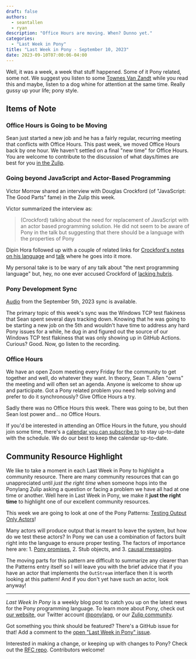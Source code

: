 ```yaml
---
draft: false
authors:
  - seantallen
  - ryan
description: "Office Hours are moving. When? Dunno yet."
categories:
  - "Last Week in Pony"
title: "Last Week in Pony - September 10, 2023"
date: 2023-09-10T07:00:06-04:00
---
```


Well, it was a week, a week that stuff happened. Some of it Pony related, some not. We suggest you listen to some [Townes Van Zandt](https://www.youtube.com/watch?v=bZqN0km-pJg) while you read this and maybe, listen to a dog whine for attention at the same time. Really gussy up your life; pony style.

<!-- more -->

## Items of Note

### Office Hours is Going to be Moving

Sean just started a new job and he has a fairly regular, recurring meeting that conflicts with Office Hours. This past week, we moved Office Hours back by one hour. We haven't settled on a final "new time" for Office Hours. You are welcome to contribute to the discussion of what days/times are best for you [in the Zulip](https://ponylang.zulipchat.com/#narrow/stream/189934-general/topic/Office.20hours.20-.20need.20to.20change.20the.20time).

### Going beyond JavaScript and Actor-Based Programming

Victor Morrow shared an interview with Douglas Crockford (of "JavaScript: The Good Parts" fame) in the Zulip this week.

Victor summarized the interview as:

> (Crockford) talking about the need for replacement of JavaScript with an actor based programming solution. He did not seem to be aware of Pony in the talk but suggesting that there should be a language with the properties of Pony

Dipin Hora followed up with a couple of related links for [Crockford's notes on his language](https://www.crockford.com/misty/) and [talk](https://www.youtube.com/watch?v=R2idkNdKqpQ) where he goes into it more.

My personal take is to be wary of any talk about "the next programming language" but, hey, no one ever accused Crockford of [lacking hubris](https://www.youtube.com/watch?v=g4-3TPjRoSQ).

### Pony Development Sync

[Audio](https://sync-recordings.ponylang.io/r/2023_09_05.m4a) from the September 5th, 2023 sync is available.

The primary topic of this week's sync was the Windows TCP test flakiness that Sean spent several days tracking down. Knowing that he was going to be starting a new job on the 5th and wouldn't have time to address any hard Pony issues for a while, he dug in and figured out the source of our Windows TCP test flakiness that was only showing up in GitHub Actions. Curious? Good. Now, go listen to the recording.

### Office Hours

We have an open Zoom meeting every Friday for the community to get together and well, do whatever they want. In theory, Sean T. Allen "owns" the meeting and will often set an agenda. Anyone is welcome to show up and participate. Got a Pony related problem you need help solving and prefer to do it synchronously? Give Office Hours a try.

Sadly there was no Office Hours this week. There was going to be, but then Sean lost power and... no Office Hours.

If you'd be interested in attending an Office Hours in the future, you should join some time, there's a [calendar you can subscribe to](https://calendar.google.com/calendar/ical/4465e68ae24131ae00461a40893f2637a2c9ac510e311a44ff78680e2f183ce3%40group.calendar.google.com/public/basic.ics) to stay up-to-date with the schedule. We do our best to keep the calendar up-to-date.

## Community Resource Highlight

We like to take a moment in each Last Week in Pony to highlight a community resource. There are many community resources that can go unappreciated until _just the right time_ when someone hops into the Ponylang Zulip asking a question or facing a problem we have all had at one time or another. Well here in Last Week in Pony, we make it **just the right time** to highlight one of our excellent community resources.

This week we are going to look at one of the Pony Patterns: [Testing Output Only Actors](https://patterns.ponylang.io/testing/output-only-actors)!

Many actors will produce output that is meant to leave the system, but how do we test these actors? In Pony we can use a combination of factors built right into the language to ensure proper testing. The factors of importance here are: 1. [Pony promises](https://stdlib.ponylang.io/promises--index/), 2. Stub objects, and 3. [causal messaging](https://www.ponylang.io/faq/runtime/#causal-messaging).

The moving parts for this pattern are difficult to summarize any clearer than the Patterns entry itself so I will leave you with the brief advice that if you have an actor that implements the `OutStream` interface then it is worth looking at this pattern! And if you don't yet have such an actor, look anyway!

---

_Last Week In Pony_ is a weekly blog post to catch you up on the latest news for the Pony programming language. To learn more about Pony, check out [our website](https://ponylang.io), our Twitter account [@ponylang](https://twitter.com/ponylang), or our [Zulip community](https://ponylang.zulipchat.com).

Got something you think should be featured? There's a GitHub issue for that! Add a comment to the [open "Last Week in Pony" issue](https://github.com/ponylang/ponylang.github.io/issues?q=is%3Aissue+is%3Aopen+label%3Alast-week-in-pony).

Interested in making a change, or keeping up with changes to Pony? Check out the [RFC repo](https://github.com/ponylang/rfcs). Contributors welcome!
